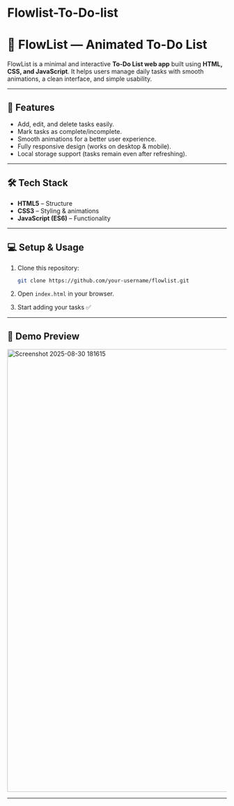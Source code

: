 # Flowlist-To-Do-list

# 📝 FlowList — Animated To-Do List

FlowList is a minimal and interactive **To-Do List web app** built using **HTML, CSS, and JavaScript**.
It helps users manage daily tasks with smooth animations, a clean interface, and simple usability.

---

## 🚀 Features

* Add, edit, and delete tasks easily.
* Mark tasks as complete/incomplete.
* Smooth animations for a better user experience.
* Fully responsive design (works on desktop & mobile).
* Local storage support (tasks remain even after refreshing).

---

## 🛠️ Tech Stack

* **HTML5** – Structure
* **CSS3** – Styling & animations
* **JavaScript (ES6)** – Functionality

---

## 💻 Setup & Usage

1. Clone this repository:

   ```bash
   git clone https://github.com/your-username/flowlist.git
   ```
2. Open `index.html` in your browser.
3. Start adding your tasks ✅

---

## 📸 Demo Preview

<img width="1919" height="1016" alt="Screenshot 2025-08-30 181615" src="https://github.com/user-attachments/assets/196f67cd-4c80-401e-a8c7-9f7cb0e9fcd3" />


---

